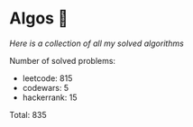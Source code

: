 # Algos 🏯

_Here is a collection of all my solved algorithms_

Number of solved problems:
- leetcode: 815
- codewars: 5
- hackerrank: 15

Total: 835

